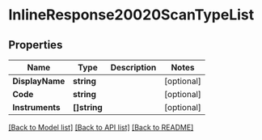 # InlineResponse20020ScanTypeList

## Properties

Name | Type | Description | Notes
------------ | ------------- | ------------- | -------------
**DisplayName** | **string** |  | [optional] 
**Code** | **string** |  | [optional] 
**Instruments** | **[]string** |  | [optional] 

[[Back to Model list]](../README.md#documentation-for-models) [[Back to API list]](../README.md#documentation-for-api-endpoints) [[Back to README]](../README.md)


